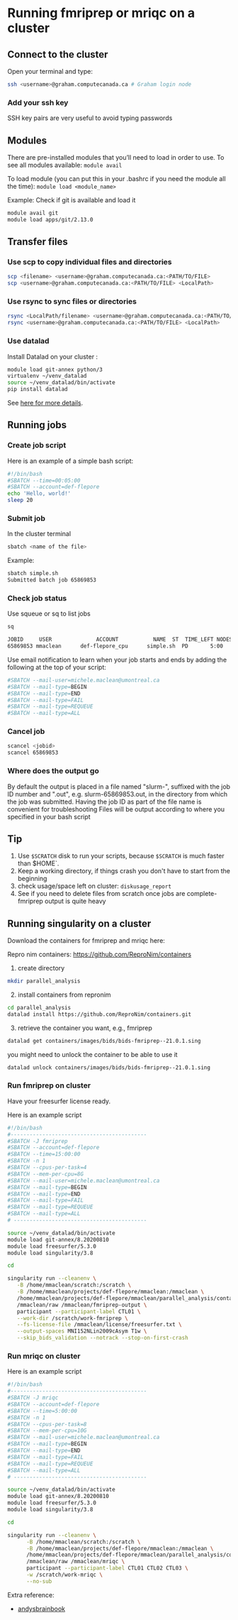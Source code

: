 # Running fmriprep or mriqc on a cluster

## Connect to the cluster

Open your terminal and type:

```bash
ssh <username>@graham.computecanada.ca # Graham login node
```

### Add your ssh key

SSH key pairs are very useful to avoid typing passwords

## Modules

There are pre-installed modules that you’ll need to load in order to use. To see
all modules available: `module avail`

To load module (you can put this in your .bashrc if you need the module all the
time): `module load <module_name>`

Example: Check if git is available and load it

```bash
module avail git
module load apps/git/2.13.0
```

## Transfer files

### Use scp to copy individual files and directories

```bash
scp <filename> <username>@graham.computecanada.ca:<PATH/TO/FILE>
scp <username>@graham.computecanada.ca:<PATH/TO/FILE> <LocalPath>
```

### Use rsync to sync files or directories

```bash
rsync <LocalPath/filename> <username>@graham.computecanada.ca:<PATH/TO/FILE>
rsync <username>@graham.computecanada.ca:<PATH/TO/FILE> <LocalPath>
```

### Use datalad

Install Datalad on your cluster :

```bash
module load git-annex python/3
virtualenv ~/venv_datalad
source ~/venv_datalad/bin/activate
pip install datalad
```

See
[here for more details](https://cbs-discourse.uwo.ca/t/installing-datalad-on-compute-canada/23?fbclid=IwAR0cCi1HeA5uU0eHGmR9tdwlbtElpDAcdONRK5cPtPVo5g8RKAg_Iv37Kxo).

## Running jobs

### Create job script

Here is an example of a simple bash script:

```bash
#!/bin/bash
#SBATCH --time=00:05:00
#SBATCH --account=def-flepore
echo 'Hello, world!'
sleep 20
```

### Submit job

In the cluster terminal

```bash
sbatch <name of the file>
```

Example:

```bash
sbatch simple.sh
Submitted batch job 65869853
```

### Check job status

Use squeue or sq to list jobs

```bash
sq

JOBID     USER              ACCOUNT           NAME  ST  TIME_LEFT NODES CPUS TRES_PER_N MIN_MEM NODELIST (REASON)
65869853 mmaclean      def-flepore_cpu      simple.sh  PD       5:00     1    1        N/A    256M  (Priority)
```

Use email notification to learn when your job starts and ends by adding the
following at the top of your script:

```bash
#SBATCH --mail-user=michele.maclean@umontreal.ca
#SBATCH --mail-type=BEGIN
#SBATCH --mail-type=END
#SBATCH --mail-type=FAIL
#SBATCH --mail-type=REQUEUE
#SBATCH --mail-type=ALL
```

### Cancel job

```bash
scancel <jobid>
scancel 65869853
```

### Where does the output go

By default the output is placed in a file named "slurm-", suffixed with the job
ID number and ".out", e.g. slurm-65869853.out, in the directory from which the
job was submitted. Having the job ID as part of the file name is convenient for
troubleshooting Files will be output according to where you specified in your
bash script

## Tip

1. Use `$SCRATCH` disk to run your scripts, because `$SCRATCH` is much faster
   than $HOME`.
1. Keep a working directory, if things crash you don't have to start from the
   beginning
1. check usage/space left on cluster: `diskusage_report`
1. See if you need to delete files from scratch once jobs are complete- fmriprep
   output is quite heavy

## Running singularity on a cluster

Download the containers for fmriprep and mriqc here:

Repro nim containers: https://github.com/ReproNim/containers

1. create directory

```bash
mkdir parallel_analysis
```

2. install containers from repronim

```bash
cd parallel_analysis
datalad install https://github.com/ReproNim/containers.git
```

3. retrieve the container you want, e.g., fmriprep

```bash
datalad get containers/images/bids/bids-fmriprep--21.0.1.sing
```

you might need to unlock the container to be able to use it

```bash
datalad unlock containers/images/bids/bids-fmriprep--21.0.1.sing
```

### Run fmriprep on cluster

Have your freesurfer license ready.

Here is an example script

```bash
#!/bin/bash
#-------------------------------------------
#SBATCH -J fmriprep
#SBATCH --account=def-flepore
#SBATCH --time=15:00:00
#SBATCH -n 1
#SBATCH --cpus-per-task=4
#SBATCH --mem-per-cpu=8G
#SBATCH --mail-user=michele.maclean@umontreal.ca
#SBATCH --mail-type=BEGIN
#SBATCH --mail-type=END
#SBATCH --mail-type=FAIL
#SBATCH --mail-type=REQUEUE
#SBATCH --mail-type=ALL
# ------------------------------------------

source ~/venv_datalad/bin/activate
module load git-annex/8.20200810
module load freesurfer/5.3.0
module load singularity/3.8

cd

singularity run --cleanenv \
   -B /home/mmaclean/scratch:/scratch \
   -B /home/mmaclean/projects/def-flepore/mmaclean:/mmaclean \
   /home/mmaclean/projects/def-flepore/mmaclean/parallel_analysis/containers/images/bids/bids-fmriprep--21.0.1.sing \
   /mmaclean/raw /mmaclean/fmriprep-output \
   participant --participant-label CTL01 \
   --work-dir /scratch/work-fmriprep \
   --fs-license-file /mmaclean/license/freesurfer.txt \
   --output-spaces MNI152NLin2009cAsym T1w \
   --skip_bids_validation --notrack --stop-on-first-crash
```

### Run mriqc on cluster

Here is an example script

```bash
#!/bin/bash
#-------------------------------------------
#SBATCH -J mriqc
#SBATCH --account=def-flepore
#SBATCH --time=5:00:00
#SBATCH -n 1
#SBATCH --cpus-per-task=8
#SBATCH --mem-per-cpu=10G
#SBATCH --mail-user=michele.maclean@umontreal.ca
#SBATCH --mail-type=BEGIN
#SBATCH --mail-type=END
#SBATCH --mail-type=FAIL
#SBATCH --mail-type=REQUEUE
#SBATCH --mail-type=ALL
# ------------------------------------------

source ~/venv_datalad/bin/activate
module load git-annex/8.20200810
module load freesurfer/5.3.0
module load singularity/3.8

cd

singularity run --cleanenv \
      -B /home/mmaclean/scratch:/scratch \
      -B /home/mmaclean/projects/def-flepore/mmaclean:/mmaclean \
      /home/mmaclean/projects/def-flepore/mmaclean/parallel_analysis/containers/images/bids/bids-mriqc--0.16.1.sing \
      /mmaclean/raw /mmaclean/mriqc \
      participant --participant-label CTL01 CTL02 CTL03 \
      -w /scratch/work-mriqc \
      --no-sub
```

Extra reference:

- [andysbrainbook](https://andysbrainbook.readthedocs.io/en/latest/OpenScience/OS/fMRIPrep_Demo_2_RunningAnalysis.html?fbclid=IwAR01abjWmu5c3I19maqWTYUeu8rhR7S1RqJ7VZKliWUfEYOc6kK9ijwkXLk#running-singularity-on-a-supercomputing-cluster)
